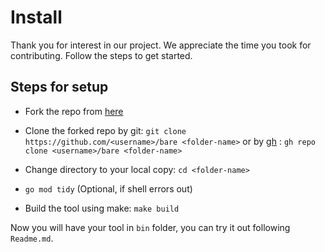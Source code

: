 # Install 

Thank you for interest in our project. We appreciate the time you took for contributing. Follow the steps to get started.

## Steps for setup

- Fork the repo from [here](https://github.com/bare-cli/bare)
- Clone the forked repo by git:
	`git clone https://github.com/<username>/bare <folder-name>`
or by [gh](https://github.com/cli/cli) :
	`gh repo clone <username>/bare <folder-name>`

- Change directory to your local copy:
	`cd <folder-name>`
- `go mod tidy` (Optional, if shell errors out)
- Build the tool using make:
	`make build`

Now you will have your tool in `bin` folder, you can try it out following `Readme.md`. 


	
	